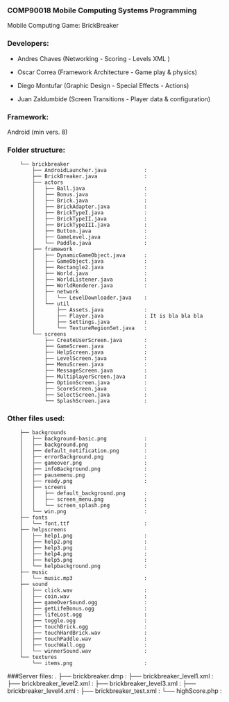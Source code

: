 ### COMP90018 Mobile Computing Systems Programming

Mobile Computing Game: BrickBreaker

### Developers:

* Andres Chaves (Networking - Scoring - Levels XML )

* Oscar Correa (Framework Architecture - Game play & physics)

* Diego Montufar (Graphic Design - Special Effects - Actions)

* Juan Zaldumbide (Screen Transitions - Player data & configuration)

### Framework: 
Android (min vers. 8)

### Folder structure:

                
        └── brickbreaker
            ├── AndroidLauncher.java 			:
            ├── BrickBreaker.java 				:
            ├── actors
            │   ├── Ball.java 					:
            │   ├── Bonus.java 					:
            │   ├── Brick.java 					:
            │   ├── BrickAdapter.java 			:
            │   ├── BrickTypeI.java 			:
            │   ├── BrickTypeII.java 			:
            │   ├── BrickTypeIII.java 			:
            │   ├── Button.java 				:
            │   ├── GameLevel.java 				:
            │   └── Paddle.java 				:
            ├── framework
            │   ├── DynamicGameObject.java 		:
            │   ├── GameObject.java 			:
            │   ├── Rectangle2.java 			:
            │   ├── World.java 					:
            │   ├── WorldListener.java 			:
            │   ├── WorldRenderer.java 			:
            │   ├── network
            │   │   └── LevelDownloader.java 	:
            │   └── util
            │       ├── Assets.java 			:
            │       ├── Player.java 			: It is bla bla bla
            │       ├── Settings.java 			:
            │       └── TextureRegionSet.java 	:
            └── screens
                ├── CreateUserScreen.java 		: 		
                ├── GameScreen.java 			:
                ├── HelpScreen.java 			:
                ├── LevelScreen.java 			:
                ├── MenuScreen.java 			:
                ├── MessageScreen.java 			:
                ├── MultiplayerScreen.java 		:
                ├── OptionScreen.java 			:
                ├── ScoreScreen.java 			:
                ├── SelectScreen.java 			:
                └── SplashScreen.java 			:

### Other files used:

        ├── backgrounds
        │   ├── background-basic.png 			:
        │   ├── background.png 					:
        │   ├── default_notification.png 		:
        │   ├── errorBackground.png 			:
        │   ├── gameover.png 					:
        │   ├── infoBackground.png 				:
        │   ├── pausemenu.png 					:
        │   ├── ready.png 						:
        │   ├── screens
        │   │   ├── default_background.png 		:
        │   │   ├── screen_menu.png 			:
        │   │   └── screen_splash.png 			:
        │   └── win.png 						:      
        ├── fonts
        │   └── font.ttf 						:
        ├── helpscreens
        │   ├── help1.png 						:
        │   ├── help2.png 						:
        │   ├── help3.png 						:
        │   ├── help4.png 						:
        │   ├── help5.png 						:
        │   └── helpbackground.png 				:
        ├── music
        │   └── music.mp3 						:
        ├── sound
        │   ├── click.wav 						:
        │   ├── coin.wav 						:
        │   ├── gameOverSound.ogg 				:
        │   ├── getLifeBonus.ogg 				:
        │   ├── lifeLost.ogg 					:
        │   ├── toggle.ogg 						:
        │   ├── touchBrick.ogg 					:
        │   ├── touchHardBrick.wav 				:
        │   ├── touchPaddle.wav 				:
        │   ├── touchWall.ogg 					:
        │   └── winnerSound.wav 				:
        └── textures
            └── items.png 						:


###Server files:
        .
        ├── brickbreaker.dmp 					:
        ├── brickbreaker_level1.xml 			:
        ├── brickbreaker_level2.xml 			:
        ├── brickbreaker_level3.xml 			:
        ├── brickbreaker_level4.xml 			:
        ├── brickbreaker_test.xml 				:
        └── highScore.php 						: